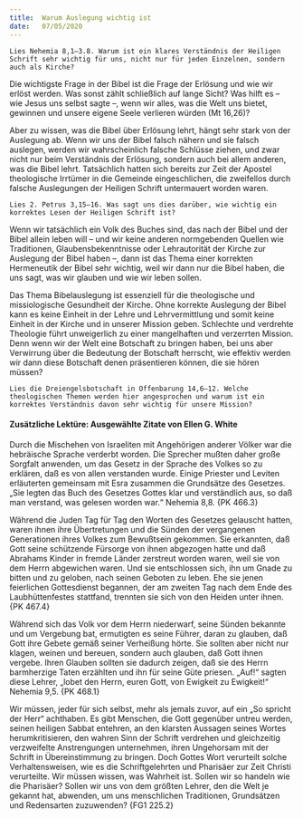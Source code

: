 ```yaml
---
title:  Warum Auslegung wichtig ist
date:   07/05/2020
---
```


`Lies Nehemia 8,1–3.8. Warum ist ein klares Verständnis der Heiligen Schrift sehr wichtig für uns, nicht nur für jeden Einzelnen, sondern auch als Kirche?`

Die wichtigste Frage in der Bibel ist die Frage der Erlösung und wie wir erlöst werden. Was sonst zählt schließlich auf lange Sicht? Was hilft es – wie Jesus uns selbst sagte –, wenn wir alles, was die Welt uns bietet, gewinnen und unsere eigene Seele verlieren würden (Mt 16,26)?

Aber zu wissen, was die Bibel über Erlösung lehrt, hängt sehr stark von der Auslegung ab. Wenn wir uns der Bibel falsch nähern und sie falsch auslegen, werden wir wahrscheinlich falsche Schlüsse ziehen, und zwar nicht nur beim Verständnis der Erlösung, sondern auch bei allem anderen, was die Bibel lehrt. Tatsächlich hatten sich bereits zur Zeit der Apostel theologische Irrtümer in die Gemeinde eingeschlichen, die zweifellos durch falsche Auslegungen der Heiligen Schrift untermauert worden waren.

`Lies 2. Petrus 3,15–16. Was sagt uns dies darüber, wie wichtig ein korrektes Lesen der Heiligen Schrift ist?`

Wenn wir tatsächlich ein Volk des Buches sind, das nach der Bibel und der Bibel allein leben will – und wir keine anderen normgebenden Quellen wie Traditionen, Glaubensbekenntnisse oder Lehrautorität der Kirche zur Auslegung der Bibel haben –, dann ist das Thema einer korrekten Hermeneutik der Bibel sehr wichtig, weil wir dann nur die Bibel haben, die uns sagt, was wir glauben und wie wir leben sollen.

Das Thema Bibelauslegung ist essenziell für die theologische und missiologische Gesundheit der Kirche. Ohne korrekte Auslegung der Bibel kann es keine Einheit in der Lehre und Lehrvermittlung und somit keine Einheit in der Kirche und in unserer Mission geben. Schlechte und verdrehte Theologie führt unweigerlich zu einer mangelhaften und verzerrten Mission. Denn wenn wir der Welt eine Botschaft zu bringen haben, bei uns aber Verwirrung über die Bedeutung der Botschaft herrscht, wie effektiv werden wir dann diese Botschaft denen präsentieren können, die sie hören müssen?

`Lies die Dreiengelsbotschaft in Offenbarung 14,6–12. Welche theologischen Themen werden hier angesprochen und warum ist ein korrektes Verständnis davon sehr wichtig für unsere Mission?`

#### Zusätzliche Lektüre: Ausgewählte Zitate von Ellen G. White

Durch die Mischehen von Israeliten mit Angehörigen anderer Völker war die hebräische Sprache verderbt worden. Die Sprecher mußten daher große Sorgfalt anwenden, um das Gesetz in der Sprache des Volkes so zu erklären, daß es von allen verstanden wurde. Einige Priester und Leviten erläuterten gemeinsam mit Esra zusammen die Grundsätze des Gesetzes. „Sie legten das Buch des Gesetzes Gottes klar und verständlich aus, so daß man verstand, was gelesen worden war.“ Nehemia 8,8. {PK 466.3}

Während die Juden Tag für Tag den Worten des Gesetzes gelauscht hatten, waren ihnen ihre Übertretungen und die Sünden der vergangenen Generationen ihres Volkes zum Bewußtsein gekommen. Sie erkannten, daß Gott seine schützende Fürsorge von ihnen abgezogen hatte und daß Abrahams Kinder in fremde Länder zerstreut worden waren, weil sie von dem Herrn abgewichen waren. Und sie entschlossen sich, ihn um Gnade zu bitten und zu geloben, nach seinen Geboten zu leben. Ehe sie jenen feierlichen Gottesdienst begannen, der am zweiten Tag nach dem Ende des Laubhüttenfestes stattfand, trennten sie sich von den Heiden unter ihnen. {PK 467.4}

Während sich das Volk vor dem Herrn niederwarf, seine Sünden bekannte und um Vergebung bat, ermutigten es seine Führer, daran zu glauben, daß Gott ihre Gebete gemäß seiner Verheißung hörte. Sie sollten aber nicht nur klagen, weinen und bereuen, sondern auch glauben, daß Gott ihnen vergebe. Ihren Glauben sollten sie dadurch zeigen, daß sie des Herrn barmherzige Taten erzählten und ihn für seine Güte priesen. „Auf!“ sagten diese Lehrer, „lobet den Herrn, euren Gott, von Ewigkeit zu Ewigkeit!“ Nehemia 9,5. {PK 468.1}

Wir müssen, jeder für sich selbst, mehr als jemals zuvor, auf ein „So spricht der Herr“ achthaben. Es gibt Menschen, die Gott gegenüber untreu werden, seinen heiligen Sabbat entehren, an den klarsten Aussagen seines Wortes herumkritisieren, den wahren Sinn der Schrift verdrehen und gleichzeitig verzweifelte Anstrengungen unternehmen, ihren Ungehorsam mit der Schrift in Übereinstimmung zu bringen. Doch Gottes Wort verurteilt solche Verhaltensweisen, wie es die Schriftgelehrten und Pharisäer zur Zeit Christi verurteilte. Wir müssen wissen, was Wahrheit ist. Sollen wir so handeln wie die Pharisäer? Sollen wir uns von dem größten Lehrer, den die Welt je gekannt hat, abwenden, um uns menschlichen Traditionen, Grundsätzen und Redensarten zuzuwenden? {FG1 225.2}